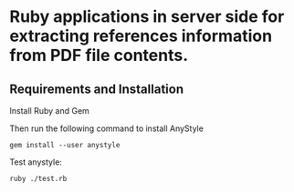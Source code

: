 # Ruby applications in server side for extracting references information from PDF file contents.  

## Requirements and Installation

Install Ruby and Gem

Then run the following command to install AnyStyle

```
gem install --user anystyle
```

Test anystyle: 

```
ruby ./test.rb
```

